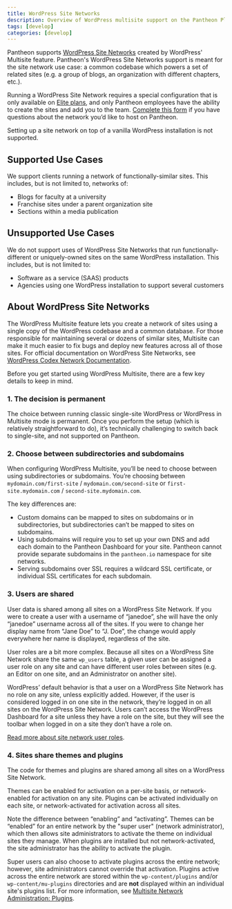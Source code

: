 ```yaml
---
title: WordPress Site Networks
description: Overview of WordPress multisite support on the Pantheon Platform. Includes supported use cases, links to terms of service, and links to relevant documentation for getting started and managing multisite development within the Pantheon workflow.
tags: [develop]
categories: [develop]
---
```


Pantheon supports [WordPress Site Networks](https://codex.wordpress.org/Glossary#Network) created by WordPress' Multisite feature. Pantheon's WordPress Site Networks support is meant for the site network use case: a common codebase which powers a set of related sites (e.g. a group of blogs, an organization with different chapters, etc.).

Running a WordPress Site Network requires a special configuration that is only available on [Elite plans](https://pantheon.io/pantheon-elite-plans), and only Pantheon employees have the ability to create the sites and add you to the team. [Complete this form](https://pantheon.io/pantheon-elite-plans) if you have questions about the network you’d like to host on Pantheon.

Setting up a site network on top of a vanilla WordPress installation is not supported.

## Supported Use Cases
We support clients running a network of functionally-similar sites. This includes, but is not limited to, networks of:

 - Blogs for faculty at a university
 - Franchise sites under a parent organization site
 - Sections within a media publication

## Unsupported Use Cases
We do not support uses of WordPress Site Networks that run functionally-different or uniquely-owned sites on the same WordPress installation. This includes, but is not limited to:

 - Software as a service (SAAS) products
 - Agencies using one WordPress installation to support several customers

## About WordPress Site Networks
The WordPress Multisite feature lets you create a network of sites using a single copy of the WordPress codebase and a common database. For those responsible for maintaining several or dozens of similar sites, Multisite can make it much easier to fix bugs and deploy new features across all of those sites. For official documentation on WordPress Site Networks, see [WordPress Codex Network Documentation](https://codex.wordpress.org/Category:Network).

Before you get started using WordPress Multisite, there are a few key details to keep in mind.

### 1. The decision is permanent

The choice between running classic single-site WordPress or WordPress in Multisite mode is permanent. Once you perform the setup (which is relatively straightforward to do), it’s technically challenging to switch back to single-site, and not supported on Pantheon.

### 2. Choose between subdirectories and subdomains

When configuring WordPress Multisite, you’ll be need to choose between using subdirectories or subdomains. You’re choosing between `mydomain.com/first-site` / `mydomain.com/second-site` or `first-site.mydomain.com` / `second-site.mydomain.com`.

The key differences are:
- Custom domains can be mapped to sites on subdomains or in subdirectories, but subdirectories can’t be mapped to sites on subdomains.
- Using subdomains will require you to set up your own DNS and add each domain to the Pantheon Dashboard for your site. Pantheon cannot provide separate subdomains in the `pantheon.io` namespace for site networks.
- Serving subdomains over SSL requires a wildcard SSL certificate, or individual SSL certificates for each subdomain.

### 3. Users are shared

User data is shared among all sites on a WordPress Site Network. If you were to create a user with a username of “janedoe”, she will have the only “janedoe” username across all of the sites. If you were to change her display name from “Jane Doe” to “J. Doe”, the change would apply everywhere her name is displayed, regardless of the site.

User roles are a bit more complex. Because all sites on a WordPress Site Network share the same `wp_users` table, a given user can be assigned a user role on any site and can have different user roles between sites (e.g. an Editor on one site, and an Administrator on another site).

WordPress’ default behavior is that a user on a WordPress Site Network has no role on any site, unless explicitly added. However, if the user is considered logged in on one site in the network, they’re logged in on all sites on the WordPress Site Network. Users can’t access the WordPress Dashboard for a site unless they have a role on the site, but they will see the toolbar when logged in on a site they don’t have a role on.

[Read more about site network user roles](https://codex.wordpress.org/Multisite_Network_Administration).

### 4. Sites share themes and plugins

The code for themes and plugins are shared among all sites on a WordPress Site Network.

Themes can be enabled for activation on a per-site basis, or network-enabled for activation on any site. Plugins can be activated individually on each site, or network-activated for activation across all sites.

Note the difference between “enabling” and “activating”. Themes can be “enabled” for an entire network by the "super user" (network administrator), which then allows site administrators to activate the theme on individual sites they manage. When plugins are installed but not network-activated, the site administrator has the ability to activate the plugin.

Super users can also choose to activate plugins across the entire network; however, site administrators cannot override that activation. Plugins active across the entire network are stored within the `wp-content/plugins` and/or `wp-content/mu-plugins` directories and are **not** displayed within an individual site's plugins list. For more information, see [Multisite Network Administration: Plugins](https://codex.wordpress.org/Multisite_Network_Administration#Plugins).
